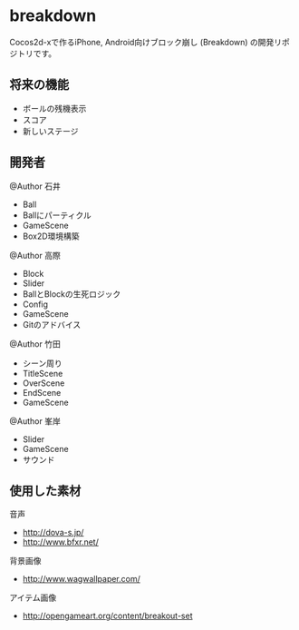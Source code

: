 breakdown
=========

Cocos2d-xで作るiPhone, Android向けブロック崩し (Breakdown) の開発リポジトリです。


将来の機能
----------

- ボールの残機表示
- スコア
- 新しいステージ


開発者
------

@Author 石井

- Ball
- Ballにパーティクル
- GameScene
- Box2D環境構築

@Author 高際

- Block
- Slider
- BallとBlockの生死ロジック
- Config
- GameScene
- Gitのアドバイス

@Author 竹田

- シーン周り
- TitleScene
- OverScene
- EndScene
- GameScene

@Author 峯岸

- Slider
- GameScene
- サウンド


使用した素材
------------

音声

- http://dova-s.jp/
- http://www.bfxr.net/

背景画像

- http://www.wagwallpaper.com/

アイテム画像

- http://opengameart.org/content/breakout-set
